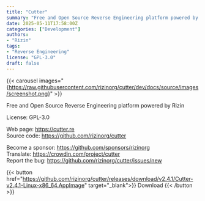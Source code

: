 ```yaml
---
title: "Cutter"
summary: "Free and Open Source Reverse Engineering platform powered by Rizin"
date: 2025-05-11T17:58:00Z
categories: ["Development"]
authors:
- "Rizin"
tags: 
- "Reverse Engineering"
license: "GPL-3.0"
draft: false
---
```


{{< carousel images="{https://raw.githubusercontent.com/rizinorg/cutter/dev/docs/source/images/screenshot.png}" >}}

Free and Open Source Reverse Engineering platform powered by Rizin

License: GPL-3.0

Web page: <https://cutter.re>  
Source code: <https://github.com/rizinorg/cutter>

Become a sponsor: <https://github.com/sponsors/rizinorg>  
Translate: <https://crowdin.com/project/cutter>  
Report the bug: <https://github.com/rizinorg/cutter/issues/new>  

{{< button href="https://github.com/rizinorg/cutter/releases/download/v2.4.1/Cutter-v2.4.1-Linux-x86_64.AppImage" target="_blank">}}
Download
{{< /button >}}